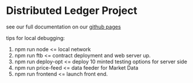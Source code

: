 # Distributed Ledger Project

see our full documentation on our [github pages](https://parrisma.github.io/distledge/)

tips for local debugging:

1. npm run node <= local network
2. npm run ftb <= contract deployment and web server up.
3. npm run deploy-opt <= deploy 10 minted testing options for server side
4. npm run price-feed <= data feeder for Market Data
5. npm run frontend <= launch front end.
